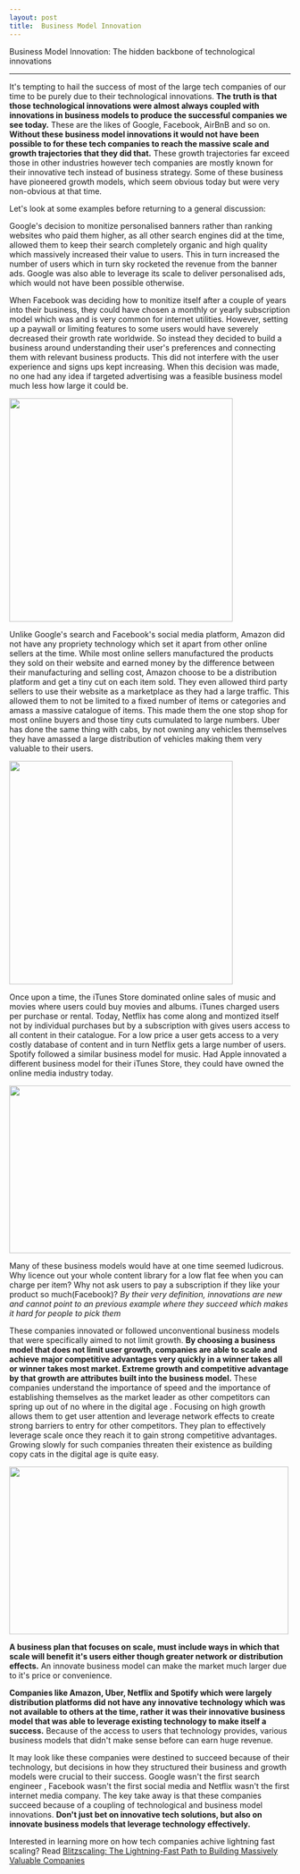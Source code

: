 ```yaml
---
layout: post
title:  Business Model Innovation
---
```


Business Model Innovation: The hidden backbone of technological innovations

---



It's tempting to hail the success of most of the large tech companies of our time to be purely due to their technological innovations. **The truth is that those technological innovations were almost always coupled with innovations in business models to produce the successful companies we see today.** These are the likes of Google, Facebook, AirBnB and so on. **Without these business model innovations it would not have been possible to for these tech companies to reach the massive scale and growth trajectories that they did that.** These growth trajectories far exceed those in other industries however tech companies are mostly known for their innovative tech instead of business strategy. Some of these business have pioneered growth models, which seem obvious today but were very non-obvious at that time. 

Let's look at some examples before returning to a general discussion:

Google's decision to monitize personalised banners rather than ranking websites who paid them higher, as all other search engines did at the time, allowed them to keep their search completely organic and high quality which massively increased their value to users. This in turn increased the number of users which in turn sky rocketed the revenue from the banner ads.  Google was also able to leverage its scale to deliver personalised ads, which would not have been possible otherwise.

When Facebook was deciding how to monitize itself after a couple of years into their business, they could have chosen a monthly or yearly subscription model which was and is very common for internet utilities. However, setting up a paywall or limiting features to some users would have severely decreased their growth rate worldwide. So instead they decided to build a business around understanding their user's preferences and connecting them with relevant business products. This did not interfere with the user experience and signs ups kept increasing. When this decision was made, no one had any idea if targeted advertising was a feasible business model much less how large it could be. 


<img src="http://cdn.statcdn.com/Infographic/images/normal/10047.jpeg" width="400" height="400">


Unlike Google's search and Facebook's social media platform, Amazon did not have any propriety technology which set it apart from other online sellers at the time. While most online sellers manufactured the products they sold on their website and earned money by the difference between their manufacturing and selling cost, Amazon choose to be a distribution platform and get a tiny cut on each item sold. They even allowed third party sellers to use their website as a marketplace as they had a large traffic. This allowed them to not be limited to a fixed number of items or categories and amass a massive catalogue of items. This made them the one stop shop for most online buyers and those tiny cuts cumulated to large numbers. Uber has done the same thing with cabs, by not owning any vehicles themselves they have amassed a large distribution of vehicles making them very valuable to their users.


<img src="http://cdn.statcdn.com/Infographic/images/normal/4298.jpeg" width="400" height="400">


Once upon a time, the iTunes Store dominated online sales of music and movies where users could buy movies and albums. iTunes charged users per purchase or rental. Today, Netflix has come along and montized itself not by individual purchases but by a subscription with gives users access to all content in their catalogue. For a low price a user gets access to a very costly database of content and in turn Netflix gets a large number of users. Spotify followed a similar business model for music. Had Apple innovated a different business model for their iTunes Store, they could have owned the online media industry today.  

<img src="http://www.themarketingsage.com/wp-content/uploads/2015/03/netflix-hed-2013_0.jpg" width="600" height="300">



Many of these business models would have at one time seemed ludicrous. Why licence out your whole content library for a low flat fee when you can charge per item? Why not ask users to pay a subscription if they like your product so much(Facebook)? _By their very definition, innovations are new and cannot point to an previous example where they succeed which makes it hard for people to pick them_

These companies innovated or followed unconventional business models that were specifically aimed to not limit growth.  **By choosing a business model that does not limit user growth, companies are able to scale and achieve major competitive advantages very quickly in a winner takes all or winner takes most market. Extreme growth and competitive advantage by that growth are attributes built into the business model.** These companies understand the importance of speed and the importance of establishing themselves as the market leader as other competitors can spring up out of no where in the digital age . Focusing on high growth allows them to get user attention and leverage network effects to create strong barriers to entry for other competitors. They plan to effectively leverage scale once they reach it to gain strong competitive advantages. Growing slowly for such companies threaten their existence as building copy cats in the digital age is quite easy.


<img src="https://www.smallbusinessbonfire.com/wp-content/uploads/2018/06/startup-growth.png" width="500" height="300">


**A business plan that focuses on scale, must include ways in which that scale will benefit it's users either though greater network or distribution effects.** An innovate business model can make the market much larger due to it's price or convenience.

**Companies like Amazon, Uber, Netflix and Spotify which were largely distribution platforms did not have any innovative technology which was not available to others at the time, rather it was their innovative business model that was able to leverage existing technology to make itself a success.** Because of the access to users that technology provides, various business models that didn't make sense before can earn huge revenue.

It may look like these companies were destined to succeed because of their technology, but decisions in how they structured their business and growth models were crucial to their success. Google wasn't the first search engineer , Facebook wasn't the first social media and Netflix wasn't the first internet media company. The key take away is that these companies succeed because of a coupling of technological and business model innovations. **Don't just bet on innovative tech solutions, but also on innovate business models that leverage technology effectively.**



Interested in learning more on how tech companies achive lightning fast scaling? Read [Blitzscaling: The Lightning-Fast Path to Building Massively Valuable Companies](https://www.amazon.in/Blitzscaling-Lightning-Fast-Path-Building-Massively/dp/0008303630/ref=sr_1_1?dchild=1&keywords=blitzscaling&qid=1620482398&sr=8-1)
